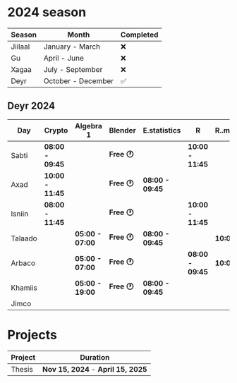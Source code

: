 # 2024 season

|    Season     |    Month          | Completed  |
|---------------|-------------------|------------|
|Jiilaal        |January - March    | ❌        |
|Gu             |April - June       | ❌        |
|Xagaa          |July - September   | ❌        |
|Deyr           |October - December | ✅        |
## Deyr 2024
|       Day     |Crypto             |Algebra 1        |Blender       |E.statistics      |R                 |R..methodolgy      |
|---------------|-------------------|-----------------|--------------|------------------|------------------|-------------------|
| Sabti         |**08:00 - 09:45**  |                 |**Free 🕐**   |                  |**10:00 - 11:45** |                   |
| Axad          |**10:00 - 11:45**  |                 |**Free 🕐**   |**08:00 - 09:45** |                  |                    |
| Isniin        |**08:00 - 11:45**  |                 |**Free 🕐**   |                  |**10:00 - 11:45** |                    |
| Talaado       |                   |**05:00 - 07:00**|**Free 🕐**   |**08:00 - 09:45** |                  |**10:00 - 11:45**   |
| Arbaco        |                   |**05:00 - 07:00**|**Free 🕐**   |                  |**08:00 - 09:45** |**10:00 - 11:45**   | 
| Khamiis       |                   |**05:00 - 19:00**|**Free 🕐**   |**08:00 - 09:45** |                  |                    |
| Jimco         |                   |                 |               |                  |                  |                    |

# Projects 
|Project    |Duration                               |
|-----------|---------------------------------------|
|Thesis     |**Nov 15, 2024** - **April 15, 2025**  |
